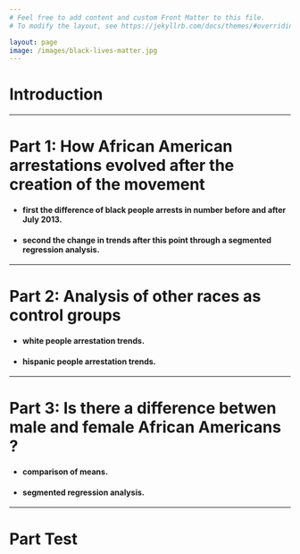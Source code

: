 ```yaml
---
# Feel free to add content and custom Front Matter to this file.
# To modify the layout, see https://jekyllrb.com/docs/themes/#overriding-theme-defaults

layout: page
image: /images/black-lives-matter.jpg
---
```


# Introduction

___

# Part 1: How African American arrestations evolved after the creation of the movement

 - #### first the difference of black people arrests in number before and after July 2013.
 - #### second the change in trends after this point through a segmented regression analysis.

___

# Part 2: Analysis of other races as control groups

 - #### white people arrestation trends.
 - #### hispanic people arrestation trends.

___

# Part 3: Is there a difference betwen male and female African Americans ?

 - #### comparison of means.
 - #### segmented regression analysis.

___

# Part Test
